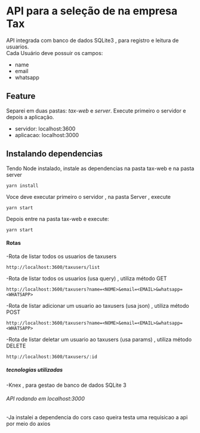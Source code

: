 # API para a seleção de na empresa Tax

API integrada com banco de dados SQLite3 , para registro e leitura de usuarios.<br>
Cada  Usuário deve possuir os campos:
<ul>
  <li>name</li>
  <li>email</li>
  <li>whatsapp</li>
</ul>

## Feature

Separei em duas pastas: <i>tax-web</i> e <i>server</i>.
Execute primeiro o servidor e depois a aplicação.
<ul>
  <li>servidor: localhost:3600</li>
  <li>aplicacao: localhost:3000</li>
</ul>

## Instalando dependencias
Tendo Node instalado, instale as dependencias na pasta tax-web e na pasta server
```
yarn install
```
Voce deve executar primeiro o servidor , na pasta Server , execute
```
yarn start
```
Depois entre na pasta tax-web e execute:
```
yarn start
```

#### Rotas
 -Rota de listar todos os usuarios de taxusers
```
http://localhost:3600/taxusers/list
```
 -Rota de listar todos os usuarios (usa query) , utiliza método GET
```
http://localhost:3600/taxusers?name=<NOME>&email=<EMAIL>&whatsapp=<WHATSAPP>
```
 -Rota de listar adicionar um usuario ao taxusers  (usa json) , utiliza método POST
```
http://localhost:3600/taxusers?name=<NOME>&email=<EMAIL>&whatsapp=<WHATSAPP>
```
 -Rota de listar deletar um usuario ao taxusers (usa params) , utiliza método DELETE
```
http://localhost:3600/taxusers/:id
```
##### tecnologias utilizadas
 -Knex , para gestao de banco de dados SQLite 3

###### API rodando em localhost:3000
-Ja instalei a dependencia do cors caso queira testa uma requisicao a api por meio do axios

